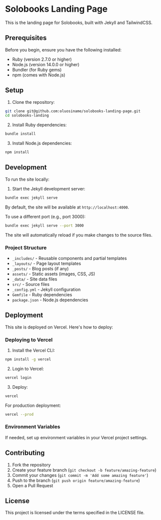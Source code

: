 # Solobooks Landing Page

This is the landing page for Solobooks, built with Jekyll and TailwindCSS.

## Prerequisites

Before you begin, ensure you have the following installed:

- Ruby (version 2.7.0 or higher)
- Node.js (version 14.0.0 or higher)
- Bundler (for Ruby gems)
- npm (comes with Node.js)

## Setup

1. Clone the repository:

```bash
git clone git@github.com:oluosiname/solobooks-landing-page.git
cd solobooks-landing
```

2. Install Ruby dependencies:

```bash
bundle install
```

3. Install Node.js dependencies:

```bash
npm install
```

## Development

To run the site locally:

1. Start the Jekyll development server:

```bash
bundle exec jekyll serve
```

By default, the site will be available at `http://localhost:4000`.

To use a different port (e.g., port 3000):

```bash
bundle exec jekyll serve --port 3000
```

The site will automatically reload if you make changes to the source files.

### Project Structure

- `_includes/` - Reusable components and partial templates
- `_layouts/` - Page layout templates
- `_posts/` - Blog posts (if any)
- `assets/` - Static assets (images, CSS, JS)
- `_data/` - Site data files
- `src/` - Source files
- `_config.yml` - Jekyll configuration
- `Gemfile` - Ruby dependencies
- `package.json` - Node.js dependencies

## Deployment

This site is deployed on Vercel. Here's how to deploy:

### Deploying to Vercel

1. Install the Vercel CLI:

```bash
npm install -g vercel
```

2. Login to Vercel:

```bash
vercel login
```

3. Deploy:

```bash
vercel
```

For production deployment:

```bash
vercel --prod
```

### Environment Variables

If needed, set up environment variables in your Vercel project settings.

## Contributing

1. Fork the repository
2. Create your feature branch (`git checkout -b feature/amazing-feature`)
3. Commit your changes (`git commit -m 'Add some amazing feature'`)
4. Push to the branch (`git push origin feature/amazing-feature`)
5. Open a Pull Request

## License

This project is licensed under the terms specified in the LICENSE file.
